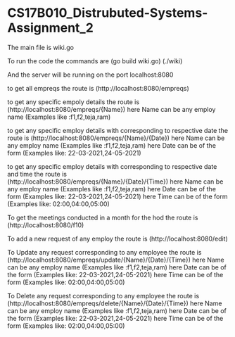 # CS17B010_Distrubuted-Systems-Assignment_2
The main file is wiki.go

To run the code the commands are
 (go build wiki.go)
 (./wiki) 

And the server will be running on the port localhost:8080

to get all empreqs the route is (http://localhost:8080/empreqs)

to get any specific empoly details the route is (http://localhost:8080/empreqs/{Name})
here Name can be any employ name (Examples like :f1,f2,teja,ram)

to get any specific employ details with corresponding to respective date the route is (http://localhost:8080/empreqs/{Name}/{Date}) 
here Name can be any employ name (Examples like :f1,f2,teja,ram)
here Date can be of the form (Examples like: 22-03-2021,24-05-2021)

to get any specific employ details with corresponding to respective date and time the route is (http://localhost:8080/empreqs/{Name}/{Date}/{Time})
here Name can be any employ name (Examples like :f1,f2,teja,ram)
here Date can be of the form (Examples like: 22-03-2021,24-05-2021)
here Time can be of the form (Examples like: 02:00,04:00,05:00)

To get the meetings conducted in a month for the hod the route is (http://localhost:8080/f10)

To add a new request of any employ the route is (http://localhost:8080/edit)

To Update any request corresponding to any employee the route is (http://localhost:8080/empreqs/update/{Name}/{Date}/{Time})
here Name can be any employ name (Examples like :f1,f2,teja,ram)
here Date can be of the form (Examples like: 22-03-2021,24-05-2021)
here Time can be of the form (Examples like: 02:00,04:00,05:00)

To Delete any request corresponding to any employee the route is (http://localhost:8080/empreqs/delete/{Name}/{Date}/{Time})
here Name can be any employ name (Examples like :f1,f2,teja,ram)
here Date can be of the form (Examples like: 22-03-2021,24-05-2021)
here Time can be of the form (Examples like: 02:00,04:00,05:00)
